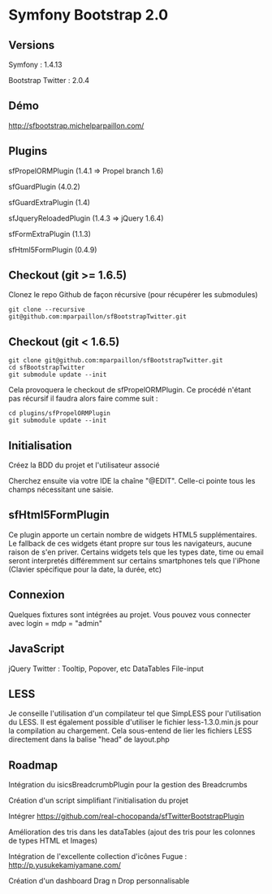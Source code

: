# Symfony Bootstrap 2.0

## Versions
 Symfony : 1.4.13
 
 Bootstrap Twitter : 2.0.4
 
## Démo

http://sfbootstrap.michelparpaillon.com/
 
## Plugins
 sfPropelORMPlugin (1.4.1 => Propel branch 1.6)
 
 sfGuardPlugin (4.0.2)
 
 sfGuardExtraPlugin (1.4)
  
 sfJqueryReloadedPlugin (1.4.3 => jQuery 1.6.4)
 
 sfFormExtraPlugin (1.1.3)
 
 sfHtml5FormPlugin (0.4.9)

## Checkout (git >= 1.6.5)

Clonez le repo Github de façon récursive (pour récupérer les submodules)

	git clone --recursive git@github.com:mparpaillon/sfBootstrapTwitter.git

## Checkout (git < 1.6.5)	

	git clone git@github.com:mparpaillon/sfBootstrapTwitter.git
	cd sfBootstrapTwitter
	git submodule update --init

Cela provoquera le checkout de sfPropelORMPlugin. Ce procédé n'étant pas récursif il faudra alors faire comme suit :

	cd plugins/sfPropelORMPlugin
	git submodule update --init
	
## Initialisation

Créez la BDD du projet et l'utilisateur associé

Cherchez ensuite via votre IDE la chaîne "@EDIT". Celle-ci pointe tous les champs nécessitant une saisie.

## sfHtml5FormPlugin

Ce plugin apporte un certain nombre de widgets HTML5 supplémentaires. Le fallback de ces widgets étant propre sur tous les navigateurs, aucune raison de s'en priver.
Certains widgets tels que les types date, time ou email seront interpretés différemment sur certains smartphones tels que l'iPhone (Clavier spécifique pour la date, la durée, etc)

## Connexion

Quelques fixtures sont intégrées au projet. Vous pouvez vous connecter avec login = mdp = "admin"

## JavaScript 

jQuery
Twitter : Tooltip, Popover, etc
DataTables
File-input

## LESS

Je conseille l'utilisation d'un compilateur tel que SimpLESS pour l'utilisation du LESS.
Il est également possible d'utiliser le fichier less-1.3.0.min.js pour la compilation au chargement. Cela sous-entend de lier les fichiers LESS directement dans la balise "head" de layout.php

## Roadmap

Intégration du isicsBreadcrumbPlugin pour la gestion des Breadcrumbs

Création d'un script simplifiant l'initialisation du projet

Intégrer https://github.com/real-chocopanda/sfTwitterBootstrapPlugin

Amélioration des tris dans les dataTables (ajout des tris pour les colonnes de types HTML et Images)

Intégration de l'excellente collection d'icônes Fugue : http://p.yusukekamiyamane.com/

Création d'un dashboard Drag n Drop personnalisable